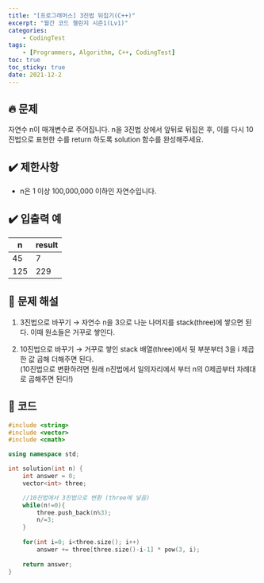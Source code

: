 ```yaml
---
title: "[프로그래머스] 3진법 뒤집기(C++)"
excerpt: "월간 코드 챌린지 시즌1(Lv1)"
categories: 
    - CodingTest
tags:
    - [Programmers, Algorithm, C++, CodingTest]
toc: true
toc_sticky: true
date: 2021-12-2
---
```


## 🔥 문제

자연수 n이 매개변수로 주어집니다. n을 3진법 상에서 앞뒤로 뒤집은 후, 이를 다시 10진법으로 표현한 수를 return 하도록 solution 함수를 완성해주세요.


## ✔️ 제한사항

- n은 1 이상 100,000,000 이하인 자연수입니다.


## ✔️ 입출력 예

|n|result|
|---|---|
|45|7|
|125|229|


## 🤔 문제 해설


1. 3진법으로 바꾸기
→ 자연수 n을 3으로 나눈 나머지를 stack(three)에 쌓으면 된다. 이때 원소들은 거꾸로 쌓인다.

1. 10진법으로 바꾸기
→ 거꾸로 쌓인 stack 배열(three)에서 뒷 부분부터 3을 i 제곱한 값 곱해 더해주면 된다. <br>(10진법으로 변환하려면 원래 n진법에서 일의자리에서 부터 n의 0제곱부터 차례대로 곱해주면 된다!)


## 👻 코드

```cpp
#include <string>
#include <vector>
#include <cmath>

using namespace std;

int solution(int n) {
    int answer = 0;
    vector<int> three;

    //10진법에서 3진법으로 변환 (three에 넣음)
    while(n!=0){
        three.push_back(n%3);
        n/=3;
    }
    
    for(int i=0; i<three.size(); i++)
        answer += three[three.size()-i-1] * pow(3, i);
    
    return answer;
}
```


